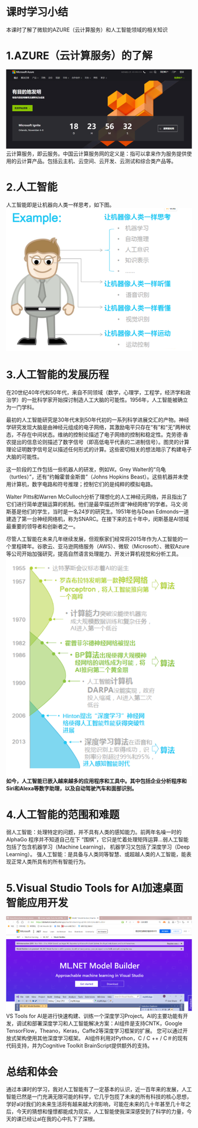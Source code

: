 # 课时学习小结
   本课时了解了微软的AZURE（云计算服务）和人工智能领域的相关知识
  # 1.AZURE（云计算服务）的了解
   ![](media\0.png)
   云计算服务，即云服务。中国云计算服务网的定义是：指可以拿来作为服务提供使用的云计算产品。包括云主机、云空间、云开发、云测试和综合类产品等。

  # 2.人工智能
   人工智能即是让机器向人类一样思考，如下图。
   ![](media\1.png)

  # 3.人工智能的发展历程
   在20世纪40年代和50年代，来自不同领域（数学，心理学，工程学，经济学和政治学）的一批科学家开始探讨制造人工大脑的可能性。1956年，人工智能被确立为一门学科。

   最初的人工智能研究是30年代末到50年代初的一系列科学进展交汇的产物。神经学研究发现大脑是由神经元组成的电子网络，其激励电平只存在“有”和“无”两种状态，不存在中间状态。维纳的控制论描述了电子网络的控制和稳定性。克劳德·香农提出的信息论则描述了数字信号（即高低电平代表的二进制信号）。图灵的计算理论证明数字信号足以描述任何形式的计算。这些密切相关的想法暗示了构建电子大脑的可能性。

   这一阶段的工作包括一些机器人的研发，例如W。Grey Walter的“乌龟（turtles）”，还有“约翰霍普金斯兽”（Johns Hopkins Beast）。这些机器并未使用计算机，数字电路和符号推理；控制它们的是纯粹的模拟电路。

   Walter Pitts和Warren McCulloch分析了理想化的人工神经元网络，并且指出了它们进行简单逻辑运算的机制。他们是最早描述所谓“神经网络”的学者。马文·闵斯基是他们的学生，当时是一名24岁的研究生。1951年他与Dean Edmonds一道建造了第一台神经网络机，称为SNARC。在接下来的五十年中，闵斯基是AI领域最重要的领导者和创新者之一。

   尽管人工智能在未来几年继续发展，但观察家们经常将2015年作为人工智能的一个里程碑年。谷歌云、亚马逊网络服务（AWS）、微软（Microsoft）、微软Azure等公司开始加强研究，提高自然语言处理能力、开发计算机视觉和分析工具。
   ![](media\2.png)
   **如今，人工智能已嵌入越来越多的应用程序和工具中。其中包括企业分析程序和Siri和Alexa等数字助理，以及自动驾驶汽车和面部识别。**

# 4.人工智能的范围和难题
  弱人工智能：处理特定的问题，并不具有人类的感知能力。前两年名噪一时的AlphaGo 程序并不知道自己在下 “围棋”，它只是忙着处理矩阵运算…弱人工智能包括了包含机器学习（Machine Learning)， 机器学习又包括了深度学习（Deep Learning）。
  强人工智能：是具备与人类同等智慧、或超越人类的人工智能，能表现正常人类所具有的所有智能行为。

# 5.Visual Studio Tools for AI加速桌面智能应用开发
  ![](media\3.png)
  VS Tools for AI是进行快速构建、训练一个深度学习Project。Al的主要功能有开发，调试和部署深度学习和人工智能解决方案：AI组件是支持CNTK，Google TensorFlow，Theano，Keras，Caffe2等深度学习框架的扩展。 您可以通过开放式架构使用其他深度学习框架。 AI组件利用对Python，C / C ++ / C＃的现有代码支持，并为Cognitive Toolkit BrainScript提供额外的支持。

# 总结和体会
  通过本课时的学习，我对人工智能有了一定基本的认识，近一百年来的发展，人工智能已然是一门充满无限可能的科学，它几乎包揽了未来的所有科技的核心思想，学好al对我们的未来生活将有越来越大的影响，可能在未来的几十年甚至几十年之后，今天的猜想和憧憬都能成为现实，人工智能使我深深感受到了科学的力量，今天的课已经让al在我的心中扎下了深根。